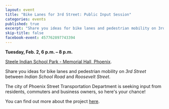 ```yaml
---
layout: event
title: "Bike Lanes for 3rd Street: Public Input Session"
categories: events
published: true
excerpt: "Share you ideas for bike lanes and pedestrian mobility on 3rd Street."
skip-title: false
facebook-event: 457762897743394
---
```


**Tuesday, Feb. 2, 6 p.m. – 8 p.m.**

[Steele Indian School Park - Memorial Hall, Phoenix](https://goo.gl/maps/DtHBiDQvPR52).

Share you ideas for bike lanes and pedestrian mobility on *3rd Street* between *Indian School Road* and *Roosevelt Street*.

The city of Phoenix Street Transportation Department is seeking input from residents, commuters and business owners, so here's your chance! 

You can find out more about the project [here](http://1.usa.gov/1KfK9SO).

